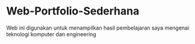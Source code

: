 # Web-Portfolio-Sederhana
Web ini digunakan untuk menampilkan hasil pembelajaran saya mengenai teknologi komputer dan engineering
